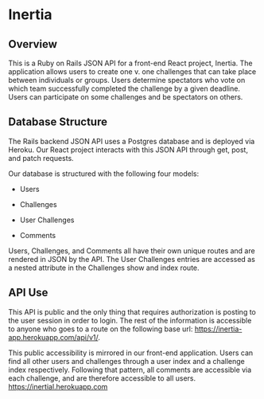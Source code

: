 # Inertia

## Overview

This is a Ruby on Rails JSON API for a front-end React project, Inertia. The
application allows users to create one v. one challenges that can take place
between individuals or groups. Users determine spectators who vote on which team
successfully completed the challenge by a given deadline. Users can participate
on some challenges and be spectators on others.

## Database Structure

The Rails backend JSON API uses a Postgres database and is deployed via Heroku.
Our React project interacts with this JSON API through get, post, and patch
requests.

Our database is structured with the following four models:

* Users

* Challenges

* User Challenges

* Comments

Users, Challenges, and Comments all have their own unique routes and are
rendered in JSON by the API. The User Challenges entries are accessed as a
nested attribute in the Challenges show and index route.

## API Use

This API is public and the only thing that requires authorization is posting to
the user session in order to login. The rest of the information is accessible to
anyone who goes to a route on the following base url:
https://inertia-app.herokuapp.com/api/v1/.

This public accessibility is mirrored in our front-end application. Users can
find all other users and challenges through a user index and a challenge index
respectively. Following that pattern, all comments are accessible via each
challenge, and are therefore accessible to all users.
https://inertial.herokuapp.com
